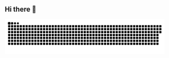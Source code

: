 ## Hi there 👋

<!--
**DjonniStorm/DjonniStorm** is a ✨ _special_ ✨ repository because its `README.md` (this file) appears on your GitHub profile.

Here are some ideas to get you started:

- 🔭 I’m currently working on ...
- 🌱 I’m currently learning ...
- 👯 I’m looking to collaborate on ...
- 🤔 I’m looking for help with ...
- 💬 Ask me about ...
- 📫 How to reach me: ...
- 😄 Pronouns: ...
- ⚡ Fun fact: ...
-->
<picture>
  <source media="(prefers-color-scheme: dark)" srcset="svgs/github-snake-dark.svg" />
  <source media="(prefers-color-scheme: light)" srcset="svgs/github-snake.svg" />
  <img alt="github-snake" src="svgs/github-snake.svg" />
</picture>